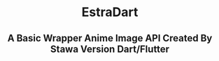 <h1 align="center">
    EstraDart
</h1>

<h2 align="center">
    A Basic Wrapper Anime Image API Created By Stawa Version Dart/Flutter
</h2>